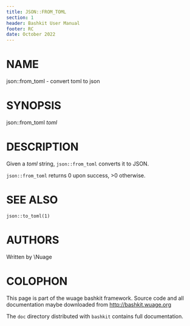 ```yaml
---
title: JSON::FROM_TOML
section: 1
header: Bashkit User Manual
footer: RC
date: October 2022
---
```


# NAME

json::from_toml - convert toml to json

# SYNOPSIS

json::from_toml *toml*

# DESCRIPTION

Given a *toml* string, `json::from_toml` converts it to JSON.

`json::from_toml` returns 0 upon success, >0 otherwise.

# SEE ALSO

`json::to_toml(1)`

# AUTHORS
Written by \\Nuage

# COLOPHON
This page is part of the wuage bashkit framework. Source code and all
documentation maybe downloaded from <http://bashkit.wuage.org>

The `doc` directory distributed with `bashkit` contains full documentation.
